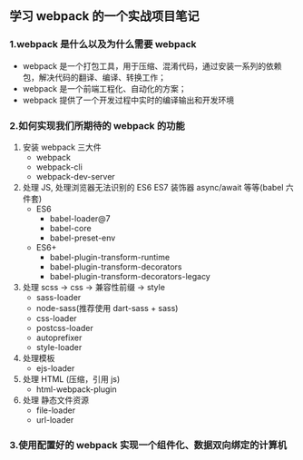 ## 学习 webpack 的一个实战项目笔记

### 1.webpack 是什么以及为什么需要 webpack

- webpack 是一个打包工具，用于压缩、混淆代码，通过安装一系列的依赖包，解决代码的翻译、编译、转换工作；
- webpack 是一个前端工程化、自动化的方案；
- webpack 提供了一个开发过程中实时的编译输出和开发环境

### 2.如何实现我们所期待的 webpack 的功能

1. 安装 webpack 三大件
   - webpack
   - webpack-cli
   - webpack-dev-server
2. 处理 JS, 处理浏览器无法识别的 ES6 ES7 装饰器 async/await 等等(babel 六件套)
   - ES6
     - babel-loader@7
     - babel-core
     - babel-preset-env
   - ES6+
     - babel-plugin-transform-runtime
     - babel-plugin-transform-decorators
     - babel-plugin-transform-decorators-legacy
3. 处理 scss -> css -> 兼容性前缀 -> style
   - sass-loader
   - node-sass(推荐使用 dart-sass + sass)
   - css-loader
   - postcss-loader
   - autoprefixer
   - style-loader
4. 处理模板
   - ejs-loader
5. 处理 HTML (压缩，引用 js)
   - html-webpack-plugin
6. 处理 静态文件资源
   - file-loader
   - url-loader

### 3.使用配置好的 webpack 实现一个组件化、数据双向绑定的计算机
